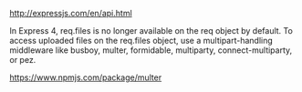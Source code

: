 http://expressjs.com/en/api.html

In Express 4, req.files is no longer available on the req object by default. To access uploaded files on the req.files object, use a multipart-handling middleware like busboy, multer, formidable, multiparty, connect-multiparty, or pez.

https://www.npmjs.com/package/multer